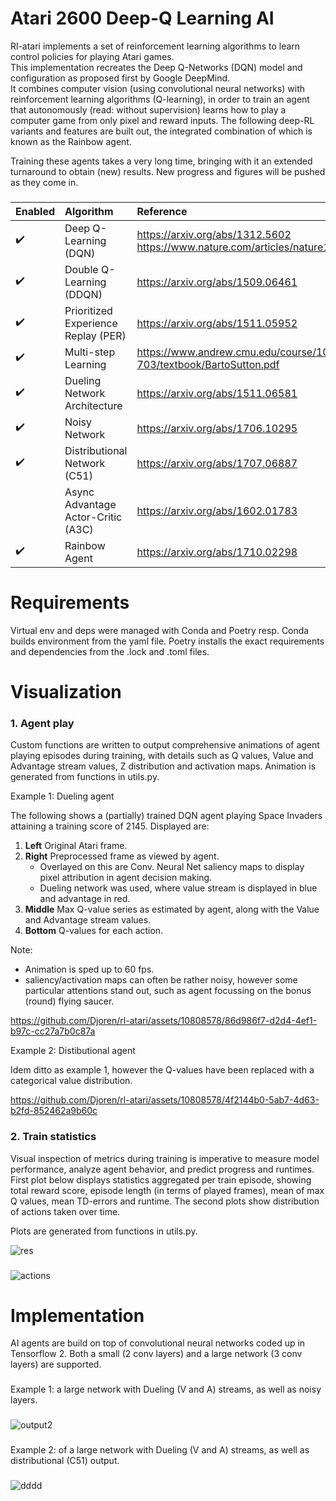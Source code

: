 # Atari 2600 Deep-Q Learning AI
Rl-atari implements a set of reinforcement learning algorithms to learn control policies for playing Atari games. <br>
This implementation recreates the Deep Q-Networks (DQN) model and configuration as proposed first by Google DeepMind.<br>
It combines computer vision (using convolutional neural networks) with reinforcement learning algorithms (Q-learning), in order to train an agent
that autonomously (read: without supervision) learns how to play a computer game from only pixel and reward inputs.
The following deep-RL variants and features are built out, the integrated combination of which is known as the Rainbow agent.

Training these agents takes a very long time, bringing with it an extended turnaround to obtain (new) results. New progress and figures will be pushed as they come in.
###

Enabled | Algorithm | Reference
:------------ | :-------------| :-----------------------------------|
:heavy_check_mark:   | Deep Q-Learning (DQN) | https://arxiv.org/abs/1312.5602 https://www.nature.com/articles/nature14236  |
:heavy_check_mark: | Double Q-Learning (DDQN) | https://arxiv.org/abs/1509.06461 |
:heavy_check_mark: |Prioritized Experience Replay (PER) | https://arxiv.org/abs/1511.05952 |
:heavy_check_mark: |Multi-step Learning | https://www.andrew.cmu.edu/course/10-703/textbook/BartoSutton.pdf |
:heavy_check_mark: | Dueling Network Architecture|  https://arxiv.org/abs/1511.06581|
:heavy_check_mark: |Noisy Network | https://arxiv.org/abs/1706.10295 |
:heavy_check_mark: |Distributional Network (C51) | https://arxiv.org/abs/1707.06887 |
| | Async Advantage Actor-Critic (A3C)| https://arxiv.org/abs/1602.01783 |
:heavy_check_mark: | Rainbow Agent | https://arxiv.org/abs/1710.02298 |
###



# Requirements
Virtual env and deps were managed with Conda and Poetry resp.
Conda builds environment from the yaml file. Poetry installs the exact requirements and dependencies from the .lock and .toml files.

# Visualization

### 1. Agent play
Custom functions are written to output comprehensive animations of agent playing episodes during training, with details such as Q values, Value and Advantage stream values, Z distribution and activation maps. Animation is generated from functions in utils.py.

Example 1: Dueling agent

The following shows a (partially) trained DQN agent playing Space Invaders attaining a training score of 2145. Displayed are:
1. **Left** Original Atari frame.
2. **Right** Preprocessed frame as viewed by agent.
   - Overlayed on this are Conv. Neural Net saliency maps to display pixel attribution in agent decision making.
   - Dueling network was used, where value stream is displayed in blue and advantage in red.
3. **Middle** Max Q-value series as estimated by agent, along with the Value and Advantage stream values.
4. **Bottom** Q-values for each action.

Note: 
- Animation is sped up to 60 fps.
- saliency/activation maps can often be rather noisy, however some particular attentions stand out, such as agent focussing on the bonus (round) flying saucer.


https://github.com/Djoren/rl-atari/assets/10808578/86d986f7-d2d4-4ef1-b97c-cc27a7b0c87a


Example 2: Distibutional agent

Idem ditto as example 1, however the Q-values have been replaced with a categorical value distribution.

https://github.com/Djoren/rl-atari/assets/10808578/4f2144b0-5ab7-4d63-b2fd-852462a9b60c



### 2. Train statistics
Visual inspection of metrics during training is imperative to measure model performance, analyze agent behavior, 
and predict progress and runtimes. First plot below displays statistics aggregated per train episode, showing total reward score,
episode length (in terms of played frames), mean of max Q values, mean TD-errors and runtime.
The second plots show distribution of actions taken over time.

Plots are generated from functions in utils.py.

![res](https://github.com/Djoren/rl-atari/assets/10808578/b515287e-fe02-4982-aeb5-96fdd09c803c)

###
![actions](https://github.com/Djoren/rl-atari/assets/10808578/78080a57-636b-4f19-a7b9-9873c76db789)




###

# Implementation

AI agents are build on top of convolutional neural networks coded up in Tensorflow 2. Both a small (2 conv layers) and a large network (3 conv layers) are supported.

###

Example 1: a large network with Dueling (V and A) streams, as well as noisy layers.

###

![output2](https://github.com/Djoren/rf-atari/assets/10808578/4843b2fe-c70e-47e8-9397-31a6bf672ece)

###

Example 2: of a large network with Dueling (V and A) streams, as well as distributional (C51) output.

###

![dddd](https://github.com/Djoren/rl-atari/assets/10808578/d59f1cdb-8868-4af6-bd3f-a4deea36a70c)


###


